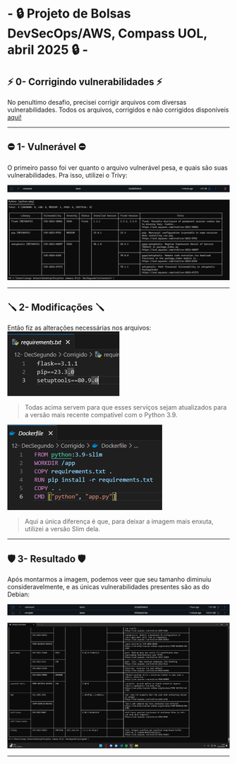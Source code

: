 # - 🔒 Projeto de Bolsas DevSecOps/AWS,  Compass UOL, abril 2025 🔒 -

## ⚡ 0- Corrigindo vulnerabilidades ⚡
No penultimo desafio, precisei corrigir arquivos com diversas vulnerabilidades. Todos os arquivos, corrigidos e não corrigidos disponíveis [aqui!](https://github.com/JorgeAntero/Compass-Uol-Desafio-2-Docker/tree/main/Desafios/Arquivos%20utilizados/Desafio%2012) 

---
## ⛔ 1- Vulnerável ⛔
O primeiro passo foi ver quanto o arquivo vulnerável pesa, e quais são suas vulnerabilidades. Pra isso, utilizei o Trivy:

![Primeiro print](/Desafios/Prints/12.1.png)  

![Segundo print](/Desafios/Prints/12.2.png)  

---
## 🪛 2- Modificações 🪛
Então fiz as alterações necessárias nos arquivos:  
![Terceiro print](/Desafios/Prints/12.3.png)  
>Todas acima servem para que esses serviços sejam atualizados para a versão mais recente compatível com o Python 3.9.  

![Quarto print](/Desafios/Prints/12.4.png)  
>Aqui a única diferença é que, para deixar a imagem mais enxuta, utilizei a versão Slim dela.

---
## 🛡️ 3- Resultado 🛡️
Após montarmos a imagem, podemos veer que seu tamanho diminuiu consideravelmente, e as únicas vulnerabilidades presentes são as do Debian:  

![Quinto print](/Desafios/Prints/12.5.png)  

![Sexto print](/Desafios/Prints/12.6.png)

---
